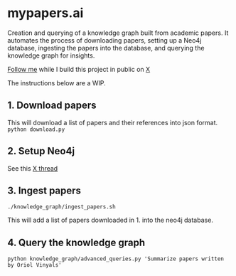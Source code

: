 # mypapers.ai

Creation and querying of a knowledge graph built from academic papers. It automates the process of downloading papers, setting up a Neo4j database, ingesting the papers into the database, and querying the knowledge graph for insights.

[Follow me](https://x.com/pol_avec) while I build this project in public on [X](https://twitter.com/pol_avec/status/1776094859750985789)

The instructions below are a WIP.


## 1. Download papers

This will download a list of papers and their references into json format.
`python download.py`

## 2. Setup Neo4j

See this [X thread](https://x.com/pol_avec/status/1769365996115202298)

## 3. Ingest papers

`./knowledge_graph/ingest_papers.sh`

This will add a list of papers downloaded in 1. into the neo4j database.

## 4. Query the knowledge graph

`python knowledge_graph/advanced_queries.py 'Summarize papers written by Oriol Vinyals'`